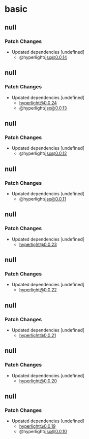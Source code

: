 # basic

## null

### Patch Changes

- Updated dependencies [undefined]
  - @hyperlight/jsx@0.0.14

## null

### Patch Changes

- Updated dependencies [undefined]
  - hyperlight@0.0.24
  - @hyperlight/jsx@0.0.13

## null

### Patch Changes

- Updated dependencies [undefined]
  - @hyperlight/jsx@0.0.12

## null

### Patch Changes

- Updated dependencies [undefined]
  - @hyperlight/jsx@0.0.11

## null

### Patch Changes

- Updated dependencies [undefined]
  - hyperlight@0.0.23

## null

### Patch Changes

- Updated dependencies [undefined]
  - hyperlight@0.0.22

## null

### Patch Changes

- Updated dependencies [undefined]
  - hyperlight@0.0.21

## null

### Patch Changes

- Updated dependencies [undefined]
  - hyperlight@0.0.20

## null

### Patch Changes

- Updated dependencies [undefined]
  - hyperlight@0.0.19
  - @hyperlight/jsx@0.0.10
